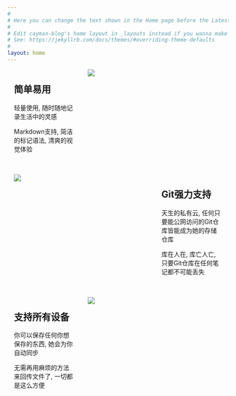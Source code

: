 ```yaml
---
#
# Here you can change the text shown in the Home page before the Latest Posts section.
#
# Edit cayman-blog's home layout in _layouts instead if you wanna make some changes
# See: https://jekyllrb.com/docs/themes/#overriding-theme-defaults
#
layout: home
---
```


<style type="text/css">
    .desktop {
        display: block;
        padding: 0;
    }

    .mobile {
        display: none;
        padding: 0;
    }

    .row {
        display: -ms-flexbox;
        display: flex;
        -ms-flex-wrap: wrap;
        flex-wrap: wrap;
    }

    .col-img, .col-content {
        position: relative;
        width: 100%;
        min-height: 1px;
        padding-right: 15px;
        padding-left: 15px;
        box-sizing: border-box;
    }

    .col-img {
        -ms-flex: 0 0 66.666667%;
        flex: 0 0 66.666667%;
        max-width: 66.666667%;
    }

    .col-content {
        -ms-flex: 0 0 33.333333%;
        flex: 0 0 33.333333%;
        max-width: 33.333333%;
    }

    .page-header {
        color: #fff;
        text-align: center;
        background-color: #159957;
        background-image: linear-gradient(120deg, #155799, #159957); 
    }
    
    @media screen and (min-width: 64em) {
        
    }

    @media screen and (min-width: 42em) and (max-width: 64em) {
        
    }

    @media screen and (max-width: 42em) {
        .row {
            display: block;
            text-align: center;
        }

        .col-img {
            -ms-flex: none;
            flex: none;
            max-width: 60%;
            margin: 0 auto;
        }

        .col-content {
            -ms-flex: none;
            flex: none;
            max-width: 100%;
        }

        .desktop {
            display: none;
        }

        .mobile {
            display: block;
        }
    }

</style>

<script type="text/javascript">
    // function windowResize() {
    //     console.log(document.body.clientWidth);
    //     document.getElementById('id').style.top = 
    // }
    // window.addEventListener('load', windowResize, false);
    // window.addEventListener('resize', windowResize, false);
</script>

<dir class="desktop">
    <div class="row">
        <div class="col-content">
            <h2>简单易用</h2>
            <p>轻量使用, 随时随地记录生活中的灵感</p>
            <p>Markdown支持, 简洁的标记语法, 清爽的视觉体验 </p>
        </div>
        <div class="col-img"><img src="https://gitee.com/uploads/images/2018/0102/000654_034595ab_91466.jpeg"/></div>
    </div>
    <br /><br />
    <div class="row">
        <div class="col-img"><img src="https://gitee.com/uploads/images/2018/0101/233633_1c208a45_91466.png"/></div>
        <div class="col-content">
            <h2>Git强力支持</h2>
            <p>天生的私有云, 任何只要能公网访问的Git仓库皆能成为她的存储仓库</p>
            <p>库在人在, 库亡人亡, 只要Git仓库在任何笔记都不可能丢失</p>
        </div>
    </div>
    <br /><br />
    <div class="row">
        <div class="col-content">
            <h2>支持所有设备</h2>
            <p>你可以保存任何你想保存的东西, 她会为你自动同步</p>
            <p>无需再用麻烦的方法来回传文件了, 一切都是这么方便</p>
        </div>
        <div class="col-img"><img src="https://gitee.com/uploads/images/2018/0102/001234_ea0e14c7_91466.png"/></div>
    </div>
</dir>
<dir class="mobile">
    <div class="row">
        <div class="col-img"><img src="https://gitee.com/uploads/images/2018/0102/000654_034595ab_91466.jpeg"/></div>
        <div class="col-content">
            <h2>简单易用</h2>
            <p>轻量使用, 随时随地记录生活中的灵感</p>
            <p>Markdown支持, 简洁的标记语法, 清爽的视觉体验 </p>
        </div>
    </div>
    <br />
    <div class="row">
        <div class="col-img"><img src="https://gitee.com/uploads/images/2018/0101/233633_1c208a45_91466.png"/></div>
        <div class="col-content">
            <h2>Git强力支持</h2>
            <p>天生的私有云, 任何只要能公网访问的Git仓库皆能成为她的存储仓库</p>
            <p>库在人在, 库亡人亡, 只要Git仓库在任何笔记都不可能丢失</p>
        </div>
    </div>
    <br />
    <div class="row">
        <div class="col-img"><img src="https://gitee.com/uploads/images/2018/0102/001234_ea0e14c7_91466.png"/></div>
        <div class="col-content">
            <h2>支持所有设备</h2>
            <p>你可以保存任何你想保存的东西, 她会为你自动同步</p>
            <p>无需再用麻烦的方法来回传文件了, 一切都是这么方便</p>
        </div>
    </div>
</dir>
